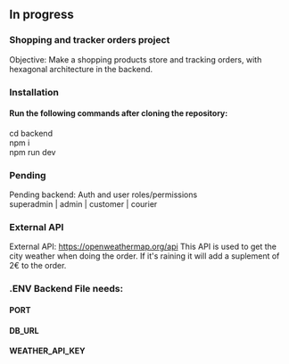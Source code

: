 ## In progress

### Shopping and tracker orders project

Objective: Make a shopping products store and tracking orders, with hexagonal architecture in the backend.

### Installation
#### Run the following commands after cloning the repository:
cd backend   
npm i   
npm run dev

### Pending
Pending backend: Auth and user roles/permissions   
superadmin | admin | customer | courier

### External API
External API: https://openweathermap.org/api This API is used to get the city weather when doing the order. If it's raining it will add a suplement of 2€ to the order.   

### .ENV Backend File needs:
#### PORT
#### DB_URL
#### WEATHER_API_KEY
